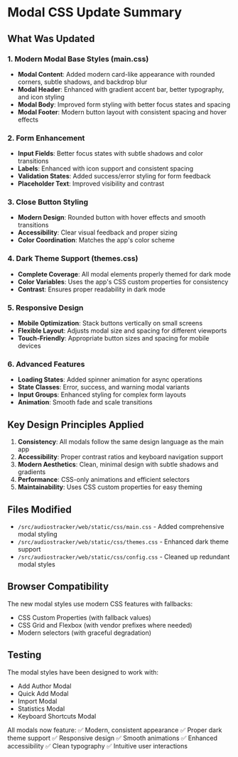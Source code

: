 # Modal CSS Update Summary

## What Was Updated

### 1. Modern Modal Base Styles (main.css)
- **Modal Content**: Added modern card-like appearance with rounded corners, subtle shadows, and backdrop blur
- **Modal Header**: Enhanced with gradient accent bar, better typography, and icon styling
- **Modal Body**: Improved form styling with better focus states and spacing
- **Modal Footer**: Modern button layout with consistent spacing and hover effects

### 2. Form Enhancement
- **Input Fields**: Better focus states with subtle shadows and color transitions
- **Labels**: Enhanced with icon support and consistent spacing
- **Validation States**: Added success/error styling for form feedback
- **Placeholder Text**: Improved visibility and contrast

### 3. Close Button Styling
- **Modern Design**: Rounded button with hover effects and smooth transitions
- **Accessibility**: Clear visual feedback and proper sizing
- **Color Coordination**: Matches the app's color scheme

### 4. Dark Theme Support (themes.css)
- **Complete Coverage**: All modal elements properly themed for dark mode
- **Color Variables**: Uses the app's CSS custom properties for consistency
- **Contrast**: Ensures proper readability in dark mode

### 5. Responsive Design
- **Mobile Optimization**: Stack buttons vertically on small screens
- **Flexible Layout**: Adjusts modal size and spacing for different viewports
- **Touch-Friendly**: Appropriate button sizes and spacing for mobile devices

### 6. Advanced Features
- **Loading States**: Added spinner animation for async operations
- **State Classes**: Error, success, and warning modal variants
- **Input Groups**: Enhanced styling for complex form layouts
- **Animation**: Smooth fade and scale transitions

## Key Design Principles Applied

1. **Consistency**: All modals follow the same design language as the main app
2. **Accessibility**: Proper contrast ratios and keyboard navigation support
3. **Modern Aesthetics**: Clean, minimal design with subtle shadows and gradients
4. **Performance**: CSS-only animations and efficient selectors
5. **Maintainability**: Uses CSS custom properties for easy theming

## Files Modified

- `/src/audiostracker/web/static/css/main.css` - Added comprehensive modal styling
- `/src/audiostracker/web/static/css/themes.css` - Enhanced dark theme support
- `/src/audiostracker/web/static/css/config.css` - Cleaned up redundant modal styles

## Browser Compatibility

The new modal styles use modern CSS features with fallbacks:
- CSS Custom Properties (with fallback values)
- CSS Grid and Flexbox (with vendor prefixes where needed)
- Modern selectors (with graceful degradation)

## Testing

The modal styles have been designed to work with:
- Add Author Modal
- Quick Add Modal
- Import Modal
- Statistics Modal
- Keyboard Shortcuts Modal

All modals now feature:
✅ Modern, consistent appearance
✅ Proper dark theme support
✅ Responsive design
✅ Smooth animations
✅ Enhanced accessibility
✅ Clean typography
✅ Intuitive user interactions
